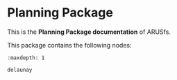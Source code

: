 # Planning Package

This is the **Planning Package documentation** of ARUSfs.

This package contains the following nodes:

```{toctree}
:maxdepth: 1

delaunay
```
